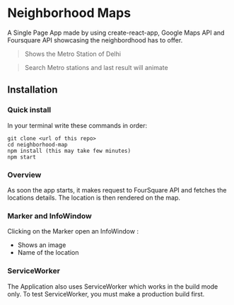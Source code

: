 # Neighborhood Maps

A Single Page App made by using create-react-app, Google Maps API and Foursquare API showcasing the neighbordhood has to offer.
> Shows the Metro Station of Delhi 

> Search Metro stations and last result will animate


## Installation

### Quick install
In your terminal write these commands in order:

```
git clone <url of this repo>
cd neighborhood-map
npm install (this may take few minutes)
npm start
```

### Overview

As soon the app starts, it makes request to FourSquare API and fetches the locations details. The location is then rendered on the map. 

### Marker and InfoWindow

Clicking on the Marker open an InfoWindow :

* Shows an image
* Name of the location

### ServiceWorker

The Application also uses ServiceWorker which works in the build mode only.
To test ServiceWorker, you must make a production build first. 
